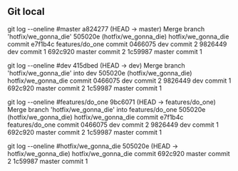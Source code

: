 ## Git local

git log --oneline #master
a824277 (HEAD -> master) Merge branch 'hotfix/we_gonna_die'
505020e (hotfix/we_gonna_die) hotfix/we_gonna_die commit
e7f1b4c features/do_one commit
0466075 dev commit 2
9826449 dev commit 1
692c920 master commit 2
1c59987 master commit 1

git log --oneline #dev
415dbed (HEAD -> dev) Merge branch 'hotfix/we_gonna_die' into dev
505020e (hotfix/we_gonna_die) hotfix/we_gonna_die commit
0466075 dev commit 2
9826449 dev commit 1
692c920 master commit 2
1c59987 master commit 1

git log --oneline #features/do_one
9bc6071 (HEAD -> features/do_one) Merge branch 'hotfix/we_gonna_die' into features/do_one
505020e (hotfix/we_gonna_die) hotfix/we_gonna_die commit
e7f1b4c features/do_one commit
0466075 dev commit 2
9826449 dev commit 1
692c920 master commit 2
1c59987 master commit 1

git log --oneline #hotfix/we_gonna_die
505020e (HEAD -> hotfix/we_gonna_die) hotfix/we_gonna_die commit
692c920 master commit 2
1c59987 master commit 1
